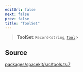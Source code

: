 ```yaml
---
editUrl: false
next: false
prev: false
title: "ToolSet"
---
```


> **ToolSet**: `Record`\<`string`, [`Tool`](Tool.md)\>

## Source

[packages/spacekit/src/tools.ts:7](https://github.com/nodenogg-in/alpha-p2p/blob/bd4a66e/packages/spacekit/src/tools.ts#L7)
